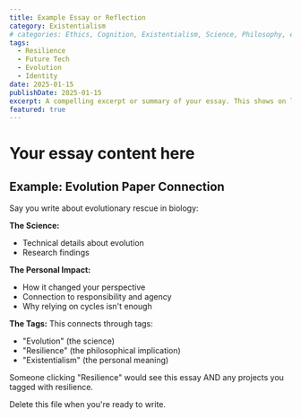 ```yaml
---
title: Example Essay or Reflection
category: Existentialism
# categories: Ethics, Cognition, Existentialism, Science, Philosophy, etc.
tags:
  - Resilience
  - Future Tech
  - Evolution
  - Identity
date: 2025-01-15
publishDate: 2025-01-15
excerpt: A compelling excerpt or summary of your essay. This shows on library cards.
featured: true
---
```


# Your essay content here

## Example: Evolution Paper Connection

Say you write about evolutionary rescue in biology:

**The Science:**
- Technical details about evolution
- Research findings

**The Personal Impact:**
- How it changed your perspective
- Connection to responsibility and agency
- Why relying on cycles isn't enough

**The Tags:**
This connects through tags:
- "Evolution" (the science)
- "Resilience" (the philosophical implication)
- "Existentialism" (the personal meaning)

Someone clicking "Resilience" would see this essay AND any projects you tagged with resilience.

Delete this file when you're ready to write.
